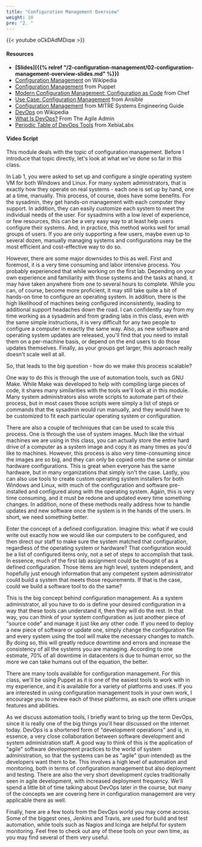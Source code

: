 ```yaml
---
title: "Configuration Management Overview"
weight: 10
pre: "2. "
---
```


{{< youtube oCkDAdMDiqw >}}

#### Resources

* **[Slides]({{% relref "/2-configuration-management/02-configuration-management-overview-slides.md"  %}})**
* [Configuration Management](https://en.wikipedia.org/wiki/Configuration_management) on Wikipedia
* [Configuration Management](https://puppet.com/solutions/configuration-management) from Puppet
* [Modern Configuration Management: Configuration as Code](https://www.chef.io/configuration-management/) from Chef
* [Use Case: Configuration Management](https://www.ansible.com/use-cases/configuration-management) from Ansible
* [Configuration Management](https://www.mitre.org/sites/default/files/2022-09/MITRE-SEG.pdf) from MITRE Systems Engineering Guide
* [DevOps](https://en.wikipedia.org/wiki/DevOps) on Wikipedia
* [What Is DevOps?](https://theagileadmin.com/what-is-devops/) From The Agile Admin
* [Periodic Table of DevOps Tools](https://xebialabs.com/periodic-table-of-devops-tools/) from XebiaLabs

#### Video Script

This module deals with the topic of configuration management. Before I introduce that topic directly, let's look at what we've done so far in this class.

In Lab 1, you were asked to set up and configure a single operating system VM for both Windows and Linux. For many system administrators, that is exactly how they operate on real systems - each one is set up by hand, one at a time, manually. This process, of course, does have some benefits. For the sysadmin, they get hands-on management with each computer they support. In addition, they can easily customize each system to meet the individual needs of the user. For sysadmins with a low level of experience, or few resources, this can be a very easy way to at least help users configure their systems. And, in practice, this method works well for small groups of users. If you are only supporting a few users, maybe even up to several dozen, manually managing systems and configurations may be the most efficient and cost-effective way to do so.

However, there are some major downsides to this as well. First and foremost, it is a very time consuming and labor intensive process. You probably experienced that while working on the first lab. Depending on your own experience and familiarity with those systems and the tasks at hand, it may have taken anywhere from one to several hours to complete. While you can, of course, become more proficient, it may still take quite a bit of hands-on time to configure an operating system. In addition, there is the high likelihood of machines being configured inconsistently, leading to additional support headaches down the road. I can confidently say from my time working as a sysadmin and from grading labs in this class, even with the same simple instructions, it is very difficult for any two people to configure a computer in exactly the same way. Also, as new software and operating system updates are released, you'll find that you need to install them on a per-machine basis, or depend on the end users to do those updates themselves. Finally, as your groups get larger, this approach really doesn't scale well at all.

So, that leads to the big question - how do we make this process scalable?

One way to do this is through the use of automation tools, such as GNU Make. While Make was developed to help with compiling large pieces of code, it shares many similarities with the tools we'll look at in this module. Many system administrators also wrote scripts to automate part of their process, but in most cases those scripts were simply a list of steps or commands that the sysadmin would run manually, and they would have to be customized to fit each particular operating system or configuration.

There are also a couple of techniques that can be used to scale this process. One is through the use of system images. Much like the virtual machines we are using in this class, you can actually store the entire hard drive of a computer as a system image and copy it as many times as you'd like to machines. However, this process is also very time-consuming since the images are so big, and they can only be copied onto the same or similar hardware configurations. This is great when everyone has the same hardware, but in many organizations that simply isn't the case. Lastly, you can also use tools to create custom operating system installers for both Windows and Linux, with much of the configuration and software pre-installed and configured along with the operating system. Again, this is very time consuming, and it must be redone and updated every time something changes. In addition, none of these methods really address how to handle updates and new software once the system is in the hands of the users. In short, we need something better.

Enter the concept of a defined configuration. Imagine this: what if we could write out exactly how we would like our computers to be configured, and then direct our staff to make sure the system matched that configuration, regardless of the operating system or hardware? That configuration would be a list of configured items only, not a set of steps to accomplish that task. In essence, much of the first lab assignment could be thought of as a defined configuration. Those items are high level, system independent, and hopefully just enough information that any competent system administrator could build a system that meets those requirements. If that is the case, could we build a software tool to do the same?

This is the big concept behind configuration management. As a system administrator, all you have to do is define your desired configuration in a way that these tools can understand it, then they will do the rest. In that way, you can think of your system configuration as just another piece of "source code" and manage it just like any other code. If you need to deploy a new piece of software or update one, simply change the configuration file and every system using the tool will make the necessary changes to match. By doing so, this will greatly reduce downtime and errors and increase the consistency of all the systems you are managing. According to one estimate, 70% of all downtime in datacenters is due to human error, so the more we can take humans out of the equation, the better.

There are many tools available for configuration management. For this class, we'll be using Puppet as it is one of the easiest tools to work with in my experience, and it is available for a variety of platforms and uses. If you are interested in using configuration management tools in your own work, I encourage you to review each of these platforms, as each one offers unique features and abilities.

As we discuss automation tools, I briefly want to bring up the term DevOps, since it is really one of the big things you'll hear discussed on the internet today. DevOps is a shortened form of "development operations" and is, in essence, a very close collaboration between software development and system administration staff. A good way to think of this is the application of "agile" software development practices to the world of system administration, so that the systems can be as "agile" (pun intended) as the developers want them to be. This involves a high level of automation and monitoring, both in terms of configuration management but also deployment and testing. There are also the very short development cycles traditionally seen in agile development, with increased deployment frequency. We'll spend a little bit of time talking about DevOps later in the course, but many of the concepts we are covering here in configuration management are very applicable there as well.

Finally, here are a few tools from the DevOps world you may come across. Some of the biggest ones, Jenkins and Travis, are used for build and test automation, while tools such as Nagios and Icinga are helpful for system monitoring. Feel free to check out any of these tools on your own time, as you may find several of them very useful.
